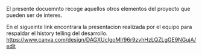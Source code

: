 El presente docuemnto recoge aquellos otros elementos del proyecto que pueden ser de interes.

En el sigueinte link encontrara la presentacion realizada por el equipo para respaldar el history telling del desarrollo.
https://www.canva.com/design/DAGXUcIgoMI/96r9zvhHzLQZLgGE9NGujA/edit
